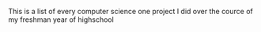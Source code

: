 This is a list of every computer science one project I did over the cource of my freshman year of highschool
